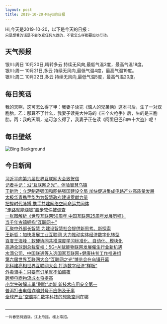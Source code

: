 ```yaml
---
layout: post
title: 2019-10-20-Mayx的日报
---
```


Hi,今天是2019-10-20，以下是今天的日报：<br><small>
只是想着的话是不会改变任何东西的，不管怎么样都要加以行动。</small><!--more-->
## 天气预报
银川:周日 10月20日,晴转多云 持续无风向,最低气温3度，最高气温18度。<br>银川:周一 10月21日,多云 持续无风向,最低气温4度，最高气温19度。<br>银川:周二 10月22日,多云 持续无风向,最低气温5度，最高气温20度。
## 每日笑话
我的天啊，这可怎么得了甲：我妻子读完《恼人的兄弟俩》这本书后，生了一对双胞胎。乙：那算不了什么，我妻子读完大仲马的《三个火枪手》后，生的是三胞胎。丙：我的天啊，这可怎么得了，我妻子正在读《阿里巴巴和四十大盗》呢！
## 每日壁纸
![Bing Background](https://cn.bing.com/th?id=OHR.HalfMoonBayPumpkin_EN-US1382713390_1920x1080.jpg&rf=LaDigue_1920x1080.jpg&pid=hp "Aerial view of a pumpkin patch in Half Moon Bay, California (© Tinker Street/Michael O'Neal/Gallery Stock)")
## 今日新闻

[习近平向第六届世界互联网大会致贺信](http://it.people.com.cn/n1/2019/1020/c430467-31409659.html)   
[记者手记：沿“互联网之光”，体验智慧乌镇](http://it.people.com.cn/n1/2019/1020/c430467-31409602.html)   
[王新哲：立足制造强国和网络强国建设全局 加快促进集成电路产业高质量发展](http://it.people.com.cn/n1/2019/1019/c1009-31409086.html)   
[太极华青携手华为为智慧政府建设贡献力量](http://it.people.com.cn/n1/2019/1019/c1009-31409085.html)   
[把握时代脉搏 携手共建网络空间命运共同体](http://it.people.com.cn/n1/2019/1019/c1009-31409014.html)   
[“走路就能赚钱”趣步软件被调查](http://it.people.com.cn/n1/2019/1019/c1009-31409017.html)   
[一张图解析《世界互联网50周年 中国互联网25周年发展历程》](http://it.people.com.cn/n1/2019/1019/c1009-31408959.html)   
[当千年古镇拥抱“互联网＋”](http://it.people.com.cn/n1/2019/1019/c1009-31408953.html)   
[汇聚中外部长智慧 为建设智慧社会提供新思考、新探索](http://it.people.com.cn/n1/2019/1018/c1009-31406753.html)   
[王新哲：加快发展工业互联网 大力推动实体经济数字化转型](http://it.people.com.cn/n1/2019/1018/c1009-31408653.html)   
[百度王海峰：软硬协同共推深度学习标准化、自动化、模块化](http://it.people.com.cn/n1/2019/1018/c1009-31408618.html)   
[高通全球副总裁夏权：5G+AI赋能物联网发展催生行业新机遇](http://it.people.com.cn/n1/2019/1018/c1009-31408615.html)   
[水滴公司、中国联通等入选国家互联网+健康扶贫工作推进组](http://it.people.com.cn/n1/2019/1018/c1009-31408573.html)   
[第六届世界互联网大会“互联网之光”博览会在乌镇开幕](http://it.people.com.cn/n1/2019/1018/c1009-31408561.html)   
[北科建亮相世界互联网大会 打造数字经济“样板”](http://it.people.com.cn/n1/2019/1018/c1009-31408297.html)   
[外卖骑手：只要有订单就不怕熬夜](http://it.people.com.cn/n1/2019/1018/c1009-31406751.html)   
[跨境电商物流成本将提高](http://it.people.com.cn/n1/2019/1018/c1009-31406780.html)   
[小学生破解丰巢“刷脸”功能 新技术应用安全第一](http://it.people.com.cn/n1/2019/1018/c1009-31406825.html)   
[普洱打击电信诈骗封号不应伤及无辜](http://it.people.com.cn/n1/2019/1018/c1009-31406864.html)   
[全球产业“空窗期” 数字科技的想象空间在哪](http://it.people.com.cn/n1/2019/1018/c1009-31406875.html)   
<br />

***

<small>一片春愁待酒浇。江上舟摇，楼上帘招。</small>
